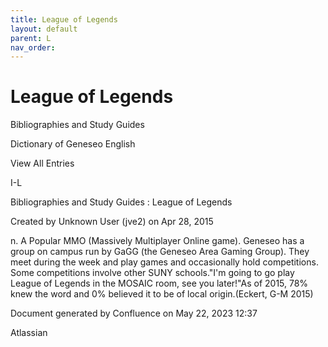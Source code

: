 ```yaml
---
title: League of Legends
layout: default
parent: L
nav_order:
---
```


# League of Legends

Bibliographies and Study Guides

Dictionary of Geneseo English

View All Entries

I-L

Bibliographies and Study Guides : League of Legends

Created by  Unknown User (jve2) on Apr 28, 2015

n. A Popular MMO (Massively Multiplayer Online game). Geneseo has a group on campus run by GaGG (the Geneseo Area Gaming Group). They meet during the week and play games and occasionally hold competitions. Some competitions involve other SUNY schools.&quot;I'm going to go play League of Legends in the MOSAIC room, see you later!&quot;As of 2015, 78% knew the word and 0% believed it to be of local origin.(Eckert, G-M 2015)

Document generated by Confluence on May 22, 2023 12:37

Atlassian
